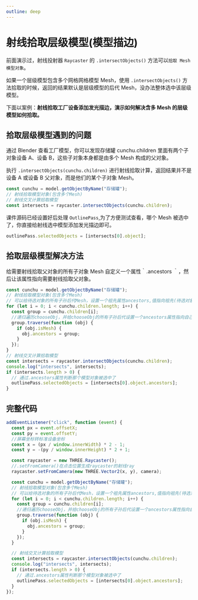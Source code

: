 ```yaml
---
outline: deep
---
```


# 射线拾取层级模型(模型描边)

前面演示过，射线投射器 `Raycaster` 的 `.intersectObjects()` 方法可以`拾取 Mesh 模型对象`。

如果一个层级模型包含多个网格网格模型 Mesh，使用 `.intersectObjects()` 方法拾取的时候，返回的结果默认是层级模型的后代 Mesh，没办法整体选中该层级模型。

下面以案例：**射线拾取工厂设备添加发光描边，演示如何解决含多 Mesh 的层级模型如何拾取。**

## 拾取层级模型遇到的问题

通过 Blender 查看工厂模型，你可以发现存储罐 cunchu.children 里面有两个子对象设备 A、设备 B，这些子对象本身都是由多个 Mesh 构成的父对象。

执行 `.intersectObjects(cunchu.children)` 进行射线拾取计算，返回结果并不是设备 A 或设备 B 父对象，而是他们的某个子对象 Mesh。

```js
const cunchu = model.getObjectByName("存储罐");
// 射线拾取模型对象(包含多个Mesh)
// 射线交叉计算拾取模型
const intersects = raycaster.intersectObjects(cunchu.children);
```

课件源码已经设置好后处理 `OutlinePass`,为了方便测试查看，哪个 Mesh 被选中了，你直接给射线选中模型添加发光描边即可。

```js
outlinePass.selectedObjects = [intersects[0].object];
```

## 拾取层级模型解决方法

给需要射线拾取父对象的所有子对象 Mesh 自定义一个属性｀.ancestors ｀，然后让该属性指向需要射线拾取父对象。

```js
const cunchu = model.getObjectByName("存储罐");
// 射线拾取模型对象(包含多个Mesh)
// 可以给待选对象的所有子孙后代Mesh，设置一个祖先属性ancestors,值指向祖先(待选对象)
for (let i = 0; i < cunchu.children.length; i++) {
  const group = cunchu.children[i];
  //递归遍历chooseObj，并给chooseObj的所有子孙后代设置一个ancestors属性指向自己
  group.traverse(function (obj) {
    if (obj.isMesh) {
      obj.ancestors = group;
    }
  });
}
// 射线交叉计算拾取模型
const intersects = raycaster.intersectObjects(cunchu.children);
console.log("intersects", intersects);
if (intersects.length > 0) {
  // 通过.ancestors属性判断那个模型对象被选中了
  outlinePass.selectedObjects = [intersects[0].object.ancestors];
}
```

## 完整代码

```js
addEventListener("click", function (event) {
  const px = event.offsetX;
  const py = event.offsetY;
  //屏幕坐标转标准设备坐标
  const x = (px / window.innerWidth) * 2 - 1;
  const y = -(py / window.innerHeight) * 2 + 1;

  const raycaster = new THREE.Raycaster();
  //.setFromCamera()在点击位置生成raycaster的射线ray
  raycaster.setFromCamera(new THREE.Vector2(x, y), camera);

  const cunchu = model.getObjectByName("存储罐");
  // 射线拾取模型对象(包含多个Mesh)
  // 可以给待选对象的所有子孙后代Mesh，设置一个祖先属性ancestors,值指向祖先(待选对象)
  for (let i = 0; i < cunchu.children.length; i++) {
    const group = cunchu.children[i];
    //递归遍历chooseObj，并给chooseObj的所有子孙后代设置一个ancestors属性指向自己
    group.traverse(function (obj) {
      if (obj.isMesh) {
        obj.ancestors = group;
      }
    });
  }

  // 射线交叉计算拾取模型
  const intersects = raycaster.intersectObjects(cunchu.children);
  console.log("intersects", intersects);
  if (intersects.length > 0) {
    // 通过.ancestors属性判断那个模型对象被选中了
    outlinePass.selectedObjects = [intersects[0].object.ancestors];
  }
});
```
